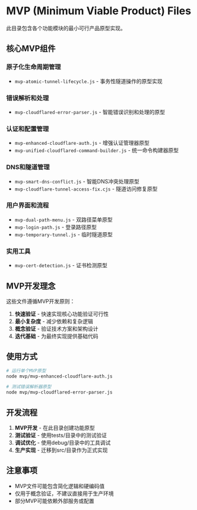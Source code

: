 # MVP (Minimum Viable Product) Files

此目录包含各个功能模块的最小可行产品原型实现。

## 核心MVP组件

### 原子化生命周期管理
- `mvp-atomic-tunnel-lifecycle.js` - 事务性隧道操作的原型实现

### 错误解析和处理  
- `mvp-cloudflared-error-parser.js` - 智能错误识别和处理的原型

### 认证和配置管理
- `mvp-enhanced-cloudflare-auth.js` - 增强认证管理器原型
- `mvp-unified-cloudflared-command-builder.js` - 统一命令构建器原型

### DNS和隧道管理
- `mvp-smart-dns-conflict.js` - 智能DNS冲突处理原型
- `mvp-cloudflare-tunnel-access-fix.cjs` - 隧道访问修复原型

### 用户界面和流程
- `mvp-dual-path-menu.js` - 双路径菜单原型
- `mvp-login-path.js` - 登录路径原型
- `mvp-temporary-tunnel.js` - 临时隧道原型

### 实用工具
- `mvp-cert-detection.js` - 证书检测原型

## MVP开发理念

这些文件遵循MVP开发原则：
1. **快速验证** - 快速实现核心功能验证可行性
2. **最小复杂度** - 减少依赖和复杂逻辑
3. **概念验证** - 验证技术方案和架构设计
4. **迭代基础** - 为最终实现提供基础代码

## 使用方式

```bash
# 运行单个MVP原型
node mvp/mvp-enhanced-cloudflare-auth.js

# 测试错误解析器原型
node mvp/mvp-cloudflared-error-parser.js
```

## 开发流程

1. **MVP开发** - 在此目录创建功能原型
2. **测试验证** - 使用tests/目录中的测试验证
3. **调试优化** - 使用debug/目录中的工具调试
4. **生产实现** - 迁移到src/目录作为正式实现

## 注意事项

- MVP文件可能包含简化逻辑和硬编码值
- 仅用于概念验证，不建议直接用于生产环境
- 部分MVP可能依赖外部服务或配置